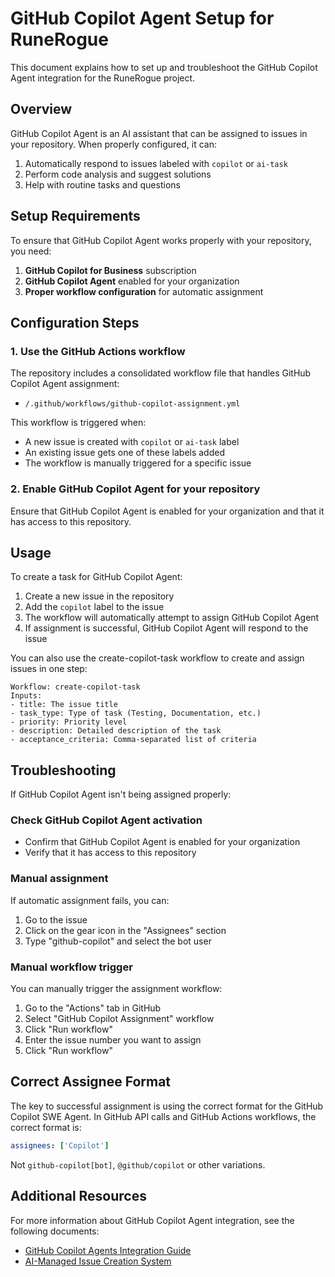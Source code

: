 # GitHub Copilot Agent Setup for RuneRogue

This document explains how to set up and troubleshoot the GitHub Copilot Agent integration for the RuneRogue project.

## Overview

GitHub Copilot Agent is an AI assistant that can be assigned to issues in your repository. When properly configured, it can:

1. Automatically respond to issues labeled with `copilot` or `ai-task`
2. Perform code analysis and suggest solutions
3. Help with routine tasks and questions

## Setup Requirements

To ensure that GitHub Copilot Agent works properly with your repository, you need:

1. **GitHub Copilot for Business** subscription
2. **GitHub Copilot Agent** enabled for your organization
3. **Proper workflow configuration** for automatic assignment

## Configuration Steps

### 1. Use the GitHub Actions workflow

The repository includes a consolidated workflow file that handles GitHub Copilot Agent assignment:
- `/.github/workflows/github-copilot-assignment.yml`

This workflow is triggered when:
- A new issue is created with `copilot` or `ai-task` label
- An existing issue gets one of these labels added
- The workflow is manually triggered for a specific issue

### 2. Enable GitHub Copilot Agent for your repository

Ensure that GitHub Copilot Agent is enabled for your organization and that it has access to this repository.

## Usage

To create a task for GitHub Copilot Agent:

1. Create a new issue in the repository
2. Add the `copilot` label to the issue
3. The workflow will automatically attempt to assign GitHub Copilot Agent
4. If assignment is successful, GitHub Copilot Agent will respond to the issue

You can also use the create-copilot-task workflow to create and assign issues in one step:
```
Workflow: create-copilot-task
Inputs:
- title: The issue title
- task_type: Type of task (Testing, Documentation, etc.)
- priority: Priority level
- description: Detailed description of the task
- acceptance_criteria: Comma-separated list of criteria
```

## Troubleshooting

If GitHub Copilot Agent isn't being assigned properly:

### Check GitHub Copilot Agent activation
- Confirm that GitHub Copilot Agent is enabled for your organization
- Verify that it has access to this repository

### Manual assignment
If automatic assignment fails, you can:
1. Go to the issue
2. Click on the gear icon in the "Assignees" section
3. Type "github-copilot" and select the bot user

### Manual workflow trigger
You can manually trigger the assignment workflow:
1. Go to the "Actions" tab in GitHub
2. Select "GitHub Copilot Assignment" workflow
3. Click "Run workflow"
4. Enter the issue number you want to assign
5. Click "Run workflow"

## Correct Assignee Format

The key to successful assignment is using the correct format for the GitHub Copilot SWE Agent. 
In GitHub API calls and GitHub Actions workflows, the correct format is:

```yaml
assignees: ['Copilot']
```

Not `github-copilot[bot]`, `@github/copilot` or other variations.

## Additional Resources

For more information about GitHub Copilot Agent integration, see the following documents:
- [GitHub Copilot Agents Integration Guide](/docs/GITHUB_COPILOT_AGENTS.md)
- [AI-Managed Issue Creation System](/docs/AI_MANAGED_ISSUES.md)
